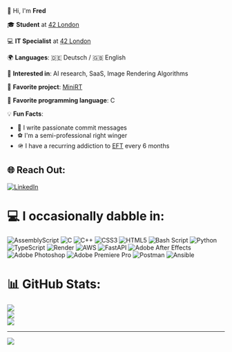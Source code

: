 👋 Hi, I'm **Fred**  

🎓 **Student** at [42 London](https://42london.com/)

💻 **IT Specialist** at [42 London](https://42london.com/)  

🌍 **Languages**: 🇩🇪 Deutsch / 🇬🇧 English  

🤖 **Interested in**:  AI research, SaaS, Image Rendering Algorithms  

🌟 **Favorite project**: [MiniRT](https://github.com/fredch16/miniRT)  

💙 **Favorite programming language**: C  

💡 **Fun Facts**: 
- 😤 I write passionate commit messages 
- ⚽ I'm a semi-professional right winger 
- 🪖 I have a recurring addiction to [EFT](https://escapefromtarkov.com/) every 6 months 

## 🌐 Reach Out:
[![LinkedIn](https://img.shields.io/badge/LinkedIn-%230077B5.svg?logo=linkedin&logoColor=white)](https://linkedin.com/in/fredcharbonnier) 

# 💻 I occasionally dabble in:
![AssemblyScript](https://img.shields.io/badge/assembly%20script-%23000000.svg?style=for-the-badge&logo=assemblyscript&logoColor=white) ![C](https://img.shields.io/badge/c-%2300599C.svg?style=for-the-badge&logo=c&logoColor=white) ![C++](https://img.shields.io/badge/c++-%2300599C.svg?style=for-the-badge&logo=c%2B%2B&logoColor=white) ![CSS3](https://img.shields.io/badge/css3-%231572B6.svg?style=for-the-badge&logo=css3&logoColor=white) ![HTML5](https://img.shields.io/badge/html5-%23E34F26.svg?style=for-the-badge&logo=html5&logoColor=white) ![Bash Script](https://img.shields.io/badge/bash_script-%23121011.svg?style=for-the-badge&logo=gnu-bash&logoColor=white) ![Python](https://img.shields.io/badge/python-3670A0?style=for-the-badge&logo=python&logoColor=ffdd54) ![TypeScript](https://img.shields.io/badge/typescript-%23007ACC.svg?style=for-the-badge&logo=typescript&logoColor=white) ![Render](https://img.shields.io/badge/Render-%46E3B7.svg?style=for-the-badge&logo=render&logoColor=white) ![AWS](https://img.shields.io/badge/AWS-%23FF9900.svg?style=for-the-badge&logo=amazon-aws&logoColor=white) ![FastAPI](https://img.shields.io/badge/FastAPI-005571?style=for-the-badge&logo=fastapi) ![Adobe After Effects](https://img.shields.io/badge/Adobe%20After%20Effects-9999FF.svg?style=for-the-badge&logo=Adobe%20After%20Effects&logoColor=white) ![Adobe Photoshop](https://img.shields.io/badge/adobe%20photoshop-%2331A8FF.svg?style=for-the-badge&logo=adobe%20photoshop&logoColor=white) ![Adobe Premiere Pro](https://img.shields.io/badge/Adobe%20Premiere%20Pro-9999FF.svg?style=for-the-badge&logo=Adobe%20Premiere%20Pro&logoColor=white) ![Postman](https://img.shields.io/badge/Postman-FF6C37?style=for-the-badge&logo=postman&logoColor=white) ![Ansible](https://img.shields.io/badge/ansible-%231A1918.svg?style=for-the-badge&logo=ansible&logoColor=white)
# 📊 GitHub Stats:
![](https://github-readme-stats.vercel.app/api?username=fredch16&theme=dark&hide_border=false&include_all_commits=false&count_private=false)<br/>
![](https://github-readme-streak-stats.herokuapp.com/?user=fredch16&theme=dark&hide_border=false)<br/>
![](https://github-readme-stats.vercel.app/api/top-langs/?username=fredch16&theme=dark&hide_border=false&include_all_commits=false&count_private=false&layout=compact)

---
[![](https://visitcount.itsvg.in/api?id=fredch16&icon=0&color=0)](https://visitcount.itsvg.in)

<!-- Proudly created with GPRM ( https://gprm.itsvg.in ) -->
